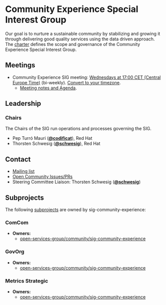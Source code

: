 <!---
This is an autogenerated file!

Please do not edit this file directly, but instead make changes to the
sigs.yaml file in the project root.

This file is part of https://github.com/open-services-group/community

To understand how this file is generated, see https://git.k8s.io/community/generator/README.md
--->
# Community Experience Special Interest Group

Our goal is to nurture a sustainable community by stabilizing and growing it through delivering good quality services using the data driven approach.
The [charter](charter.md) defines the scope and governance of the Community Experience Special Interest Group.

## Meetings
* Community Experience SIG meeting: [Wednesdays at 17:00 CET (Central Europe Time)](https://meet.google.com/tig-yuxq-fyh) (bi-weekly). [Convert to your timezone](http://www.thetimezoneconverter.com/?t=17:00&tz=CET%20%28Central%20Europe%20Time%29).
  * [Meeting notes and Agenda](https://docs.google.com/document/d/1t47S9JUZbI3q0_LgVtaBKYsaGqnOP6YSG6x8XaBhiew/edit).

## Leadership

### Chairs
The Chairs of the SIG run operations and processes governing the SIG.

* Pep Turró Mauri (**[@codificat](https://github.com/codificat)**), Red Hat
* Thorsten Schwesig (**[@schwesig](https://github.com/schwesig)**), Red Hat

## Contact
- [Mailing list]()
- [Open Community Issues/PRs](https://github.com/open-services-group/community/labels/sig%2Fcommunity-experience)
- Steering Committee Liaison: Thorsten Schwesig (**[@schwesig](https://github.com/schwesig)**)

## Subprojects

The following [subprojects][subproject-definition] are owned by sig-community-experience:
### ComCom
- **Owners:**
  - [open-services-group/community/sig-community-experience](https://github.com/open-services-group/community/blob/main/sig-community-experience/OWNERS)
### GovOrg
- **Owners:**
  - [open-services-group/community/sig-community-experience](https://github.com/open-services-group/community/blob/main/sig-community-experience/OWNERS)
### Metrics Strategic
- **Owners:**
  - [open-services-group/community/sig-community-experience](https://github.com/open-services-group/community/blob/main/sig-community-experience/OWNERS)

[subproject-definition]: https://github.com/open-services-group/community/blob/main/governance.md#subprojects
[subproject-lifecycle]: https://github.com/open-services-group/community/blob/main/subproject-lifecycle.md
<!-- BEGIN CUSTOM CONTENT -->

<!-- END CUSTOM CONTENT -->
